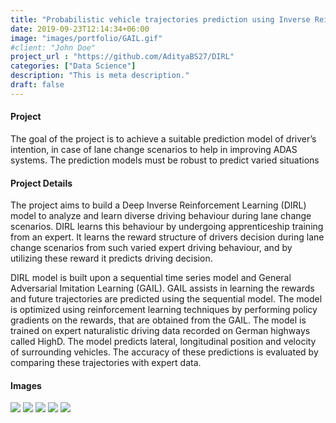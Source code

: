 ```yaml
---
title: "Probabilistic vehicle trajectories prediction using Inverse Reinforcement Learning"
date: 2019-09-23T12:14:34+06:00
image: "images/portfolio/GAIL.gif"
#client: "John Doe"
project_url : "https://github.com/AdityaBS27/DIRL"
categories: ["Data Science"]
description: "This is meta description."
draft: false
---
```


#### Project

The goal of the project is to achieve a suitable prediction model of driver’s intention,
in case of lane change scenarios to help in improving ADAS systems. The prediction
models must be robust to predict varied situations

#### Project Details

The project aims to build a Deep Inverse Reinforcement
Learning (DIRL) model to analyze and learn diverse driving behaviour during lane
change scenarios. DIRL learns this behaviour by undergoing apprenticeship training
from an expert. It learns the reward structure of drivers decision during lane change
scenarios from such varied expert driving behaviour, and by utilizing these reward it
predicts driving decision.


DIRL model is built upon a sequential time series model and General Adversarial Imitation
Learning (GAIL). GAIL assists in learning the rewards and future trajectories
are predicted using the sequential model. The model is optimized using reinforcement
learning techniques by performing policy gradients on the rewards, that are obtained
from the GAIL. The model is trained on expert naturalistic driving data recorded
on German highways called HighD. The model predicts lateral, longitudinal position
and velocity of surrounding vehicles. The accuracy of these predictions is evaluated by
comparing these trajectories with expert data.



#### Images
![](/images/portfolio/2_5.png)
![](/images/portfolio/2_1.png)
![](/images/portfolio/2_2.gif)
![](/images/portfolio/2_3.gif)
![](/images/portfolio/2_4.png)
